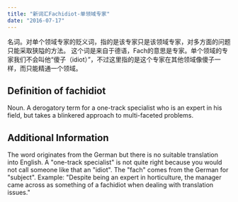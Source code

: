 ```yaml
---
title: "新词汇Fachidiot-单领域专家"
date: "2016-07-17"
---
```


名词。对单个领域专家的贬义词，指的是该专家只是该领域专家，对多方面的问题只能采取狭隘的方法。 这个词是来自于德语，Fach的意思是专家。单个领域的专家我们不会叫他“傻子（idiot）”，不过这里指的是这个专家在其他领域像傻子一样，而只能精通一个领域。

## Definition of fachidiot

Noun. A derogatory term for a one-track specialist who is an expert in his field, but takes a blinkered approach to multi-faceted problems.

## Additional Information

The word originates from the German but there is no suitable translation into English. A "one-track specialist" is not quite right because you would not call someone like that an "idiot". The "fach" comes from the German for "subject". Example: "Despite being an expert in horticulture, the manager came across as something of a fachidiot when dealing with translation issues."
